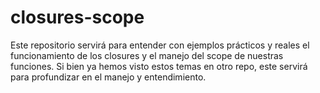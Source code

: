 # closures-scope
Este repositorio servirá para entender con ejemplos prácticos y reales el funcionamiento de los closures y el manejo del scope de nuestras funciones. Si bien ya hemos visto estos temas en otro repo, este servirá para profundizar en el manejo y entendimiento. 
